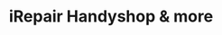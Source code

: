 ---
title: "iRepair Handyshop & more"
url: /nienburg-weser/irepair-handyshop-und-more/
shop: Handy
---